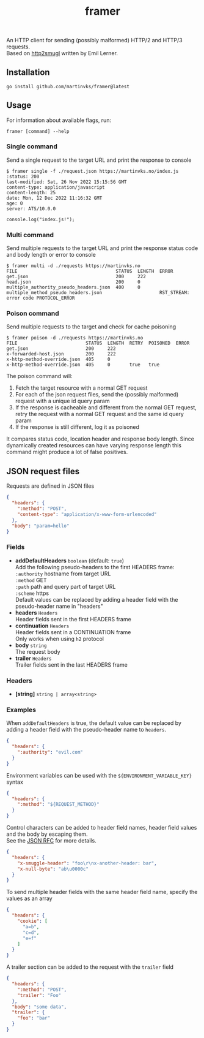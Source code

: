 <h1 align="center">framer</h1>
<br>

An HTTP client for sending (possibly malformed) HTTP/2 and HTTP/3 requests.  
Based on [http2smugl](https://github.com/neex/http2smugl) written by Emil Lerner.

## Installation

```
go install github.com/martinvks/framer@latest
```

## Usage

For information about available flags, run:

```
framer [command] --help
```

### Single command

Send a single request to the target URL and print the response to console

```
$ framer single -f ./request.json https://martinvks.no/index.js
:status: 200
last-modified: Sat, 26 Nov 2022 15:15:56 GMT
content-type: application/javascript
content-length: 25
date: Mon, 12 Dec 2022 11:16:32 GMT
age: 0
server: ATS/10.0.0

console.log("index.js!");
```

### Multi command

Send multiple requests to the target URL and print the response status code and body length or error to console

```
$ framer multi -d ./requests https://martinvks.no
FILE                                    STATUS  LENGTH  ERROR                                  
get.json                                200     222                                            
head.json                               200     0                                              
multiple_authority_pseudo_headers.json  400     0                                              
multiple_method_pseudo_headers.json                     RST_STREAM: error code PROTOCOL_ERROR 
```

### Poison command

Send multiple requests to the target and check for cache poisoning

```
$ framer poison -d ./requests https://martinvks.no
FILE                         STATUS  LENGTH  RETRY  POISONED  ERROR  
get.json                     200     222                             
x-forwarded-host.json        200     222                             
x-http-method-override.json  405     0                               
x-http-method-override.json  405     0       true   true             
```

The poison command will:

1. Fetch the target resource with a normal GET request
2. For each of the json request files, send the (possibly malformed) request with a unique id query param
3. If the response is cacheable and different from the normal GET request,
   retry the request with a normal GET request and the same id query param
4. If the response is still different, log it as poisoned

It compares status code, location header and response body length.
Since dynamically created resources can have varying response length this command might produce a lot of false
positives.

## JSON request files

Requests are defined in JSON files

```json
{
  "headers": {
    ":method": "POST",
    "content-type": "application/x-www-form-urlencoded"
  },
  "body": "param=hello"
}
```

### Fields

* **addDefaultHeaders**  `boolean` (default: `true`)  
  Add the following pseudo-headers to the first HEADERS frame:  
  `:authority` hostname from target URL  
  `:method` GET  
  `:path` path and query part of target URL  
  `:scheme` https  
  Default values can be replaced by adding a header field with the pseudo-header name in \"headers\"
* **headers** `Headers`  
  Header fields sent in the first HEADERS frame
* **continuation** `Headers`  
  Header fields sent in a CONTINUATION frame  
  Only works when using `h2` protocol
* **body** `string`  
  The request body
* **trailer** `Headers`  
  Trailer fields sent in the last HEADERS frame

### Headers

* **[string]** `string | array<string>`

### Examples

When `addDefaultHeaders` is true, the default value can be replaced by adding a header field with the pseudo-header
name to `headers`.

```json
{
  "headers": {
    ":authority": "evil.com"
  }
}
```

Environment variables can be used with the `${ENVIRONMENT_VARIABLE_KEY}` syntax

```json
{
  "headers": {
    ":method": "${REQUEST_METHOD}"
  }
}
```

Control characters can be added to header field names, header field values and the body by escaping them.  
See the [JSON RFC](https://www.rfc-editor.org/rfc/rfc8259.html#section-7) for more details.

```json
{
  "headers": {
    "x-smuggle-header": "foo\r\nx-another-header: bar",
    "x-null-byte": "ab\u0000c"
  }
}
```

To send multiple header fields with the same header field name, specify the values as an array

```json
{
  "headers": {
    "cookie": [
      "a=b",
      "c=d",
      "e=f"
    ]
  }
}
```

A trailer section can be added to the request with the `trailer` field

```json
{
  "headers": {
    ":method": "POST",
    "trailer": "Foo"
  },
  "body": "some data",
  "trailer": {
    "foo": "bar"
  }
}
```
